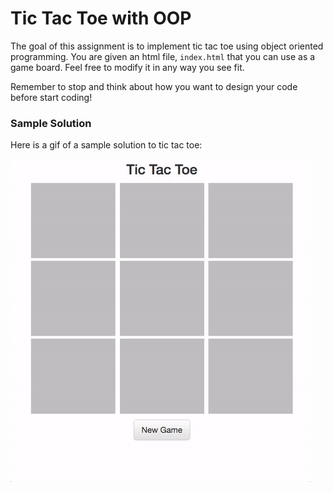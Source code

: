 # Tic Tac Toe with OOP

The goal of this assignment is to implement tic tac toe using object oriented programming.  You are given an html file, `index.html` that you can use as a game board.  Feel free to modify it in any way you see fit.

Remember to stop and think about how you want to design your code before start coding!

### Sample Solution

Here is a gif of a sample solution to tic tac toe:

![tic tac toe](./tictactoe_solution.gif)